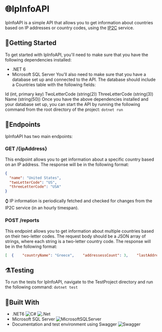 # 🌐IpInfoAPI
 IpInfoAPI is a simple API that allows you to get information about countries based on IP addresses or country codes, using the [IP2C](https://about.ip2c.org/#about) service.

## 🏃Getting Started

To get started with IpInfoAPI, you'll need to make sure that you have the following dependencies installed:

* .NET 6
* Microsoft SQL Server
You'll also need to make sure that you have a database set up and connected to the API. The database should include a Countries table with the following fields:

Id (int, primary key)
TwoLetterCode (string(2))
ThreeLetterCode (string(3))
Name (string(50))
Once you have the above dependencies installed and your database set up, you can start the API by running the following command from the root directory of the project:
`dotnet run`

## 🔌Endpoints 

IpInfoAPI has two main endpoints:

### GET /{ipAddress} 
This endpoint allows you to get information about a specific country based on an IP address. The response will be in the following format:
```json
{
  "name": "United States",
  "twoLetterCode": "US",
  "threeLetterCode": "USA"
}
```

⌚ IP information is periodically fetched and checked for changes from the IP2C service (in an hourly timespan).

### POST /reports
This endpoint allows you to get information about multiple countries based on their two-letter codes. The request body should be a JSON array of strings, where each string is a two-letter country code. The response will be in the following format:
```json
[  {    "countryName": "Greece",    "addressessCount": 3,    "lastAddressUpdated": "2022-10-12T08:41:37"  }]
```
## ⚗️Testing 
To run the tests for IpInfoAPI, navigate to the TestProject directory and run the following command:
`dotnet test`

## 🔨Built With
* .NET6 ![C#](https://img.shields.io/badge/c%23-%23239120.svg?style=for-the-badge&logo=c-sharp&logoColor=white) ![.Net](https://img.shields.io/badge/.NET-5C2D91?style=for-the-badge&logo=.net&logoColor=white)
* Microsoft SQL Server  ![MicrosoftSQLServer](https://img.shields.io/badge/Microsoft%20SQL%20Sever-CC2927?style=for-the-badge&logo=microsoft%20sql%20server&logoColor=white)
* Documentation and test environment using Swagger ![Swagger](https://img.shields.io/badge/-Swagger-%23Clojure?style=for-the-badge&logo=swagger&logoColor=white)


